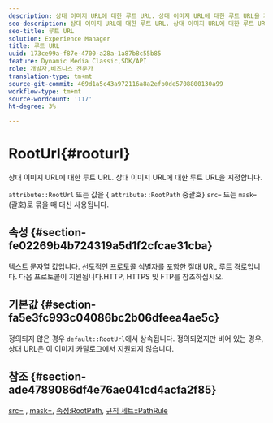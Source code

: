 ```yaml
---
description: 상대 이미지 URL에 대한 루트 URL. 상대 이미지 URL에 대한 루트 URL을 지정합니다.
seo-description: 상대 이미지 URL에 대한 루트 URL. 상대 이미지 URL에 대한 루트 URL을 지정합니다.
seo-title: 루트 URL
solution: Experience Manager
title: 루트 URL
uuid: 173ce99a-f87e-4700-a28a-1a87b8c55b85
feature: Dynamic Media Classic,SDK/API
role: 개발자,비즈니스 전문가
translation-type: tm+mt
source-git-commit: 469d1a5c43a972116a8a2efb0de5708800130a99
workflow-type: tm+mt
source-wordcount: '117'
ht-degree: 3%

---
```



# RootUrl{#rooturl}

상대 이미지 URL에 대한 루트 URL. 상대 이미지 URL에 대한 루트 URL을 지정합니다.

`attribute::RootUrl` 또는 값을 { `attribute::RootPath` 중괄호}  `src=` 또는  `mask=` (괄호)로 묶을 때 대신 사용됩니다.

## 속성 {#section-fe02269b4b724319a5d1f2cfcae31cba}

텍스트 문자열 값입니다. 선도적인 프로토콜 식별자를 포함한 절대 URL 루트 경로입니다. 다음 프로토콜이 지원됩니다.HTTP, HTTPS 및 FTP를 참조하십시오.

## 기본값 {#section-fa5e3fc993c04086bc2b06dfeea4ae5c}

정의되지 않은 경우 `default::RootUrl`에서 상속됩니다. 정의되었지만 비어 있는 경우, 상대 URL은 이 이미지 카탈로그에서 지원되지 않습니다.

## 참조 {#section-ade4789086df4e76ae041cd4acfa2f85}

[src=](../../../../../is-api/http-ref/image-serving-api-ref/c-http-protocol-reference/c-command-reference/r-src.md#reference-f6506637778c4c69bf106a7924a91ab1) ,  [mask=](../../../../../is-api/http-ref/image-serving-api-ref/c-http-protocol-reference/c-command-reference/r-mask.md#reference-922254e027404fb890b850e2723ee06e),  [속성:RootPath](../../../../../is-api/image-catalog/image-serving-api-ref/c-image-catalog-reference/c-attributes-reference/r-rootpath.md#reference-17d57e5967be403b8408fa7214017494),  [규칙 세트::PathRule](../../../../../is-api/image-catalog/image-serving-api-ref/c-image-catalog-reference/c-rule-set-reference/c-rule-set-reference.md#concept-3e5058cf3507470b82cac638df23ea8e)
